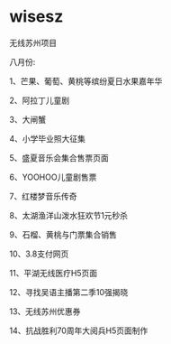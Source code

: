 # wisesz
无线苏州项目

八月份:

1、芒果、葡萄、黄桃等缤纷夏日水果嘉年华

2、阿拉丁儿童剧

3、大闸蟹

4、小学毕业照大征集

5、盛夏音乐会集合售票页面

6、YOOHOO儿童剧售票

7、红楼梦音乐传奇

8、太湖渔洋山泼水狂欢节1元秒杀

9、石榴、黄桃与门票集合销售

10、3.8支付网页

11、平湖无线医疗H5页面

12、寻找吴语主播第二季10强揭晓

13、无线苏州优惠券

14、抗战胜利70周年大阅兵H5页面制作

